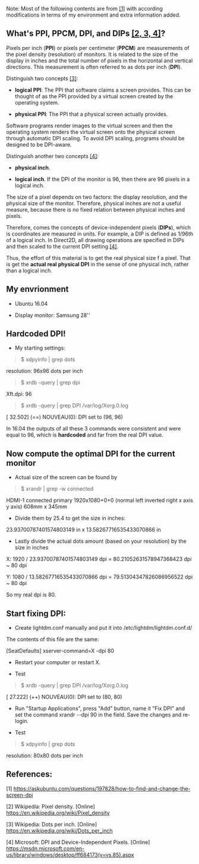 
Note: Most of the following contents are from [[1]](https://askubuntu.com/questions/197828/how-to-find-and-change-the-screen-dpi)
with according modifications in terms of my environment and extra information added.

## What's PPI, PPCM, DPI, and DIPs [[2, 3, 4]](https://en.wikipedia.org/wiki/Pixel_density)?

Pixels per inch (**PPI**) or pixels per centimeter (**PPCM**) are measurements of the pixel density (resolution) of monitors. 
It is related to the size of the display in inches and the total number of pixels in the horizontal and vertical directions. 
This measurement is often referred to as dots per inch (**DPI**). 

Distinguish two concepts [[3]](https://en.wikipedia.org/wiki/Dots_per_inch):

* **logical PPI**: The PPI that software claims a screen provides. 
This can be thought of as the PPI provided by a virtual screen created by the operating system.

* **physical PPI**: The PPI that a physical screen actually provides.

Software programs render images to the virtual screen and then the operating system renders the 
virtual screen onto the physical screen through automatic DPI scaling. 
To avoid DPI scaling, programs should be designed to be DPI-aware.

Distinguish another two concepts [[4]](https://msdn.microsoft.com/en-us/library/windows/desktop/ff684173(v=vs.85).aspx): 

* **physical inch**.

* **logical inch**. If the DPI of the monitor is 96, then there are 96 pixels in a logical inch.

The size of a pixel depends on two factors: the display resolution, and the physical size of the monitor. 
Therefore, physical inches are not a useful measure, because there is no fixed relation between physical inches and pixels. 

Therefore, comes the concepts of device-independent pixels (**DIPs**), which is coordinates are measured in units. 
For example, a DIP is defined as 1/96th of a logical inch. 
In Direct2D, all drawing operations are specified in DIPs and then scaled to the current DPI setting
[[4]](https://msdn.microsoft.com/en-us/library/windows/desktop/ff684173(v=vs.85).aspx).

Thus, the effort of this material is to get the real physical size f a pixel. That is get the **actual real physical DPI** 
in the sense of one physical inch, rather than a logical inch.

## My envrionment

* Ubuntu 16.04

* Display monitor: Samsung 28''


## Hardcoded DPI!

* My starting settings:

> $ xdpyinfo | grep dots

resolution:    96x96 dots per inch

> $ xrdb -query | grep dpi

Xft.dpi:	96

> $ xrdb -query | grep DPI /var/log/Xorg.0.log 

[    32.502] (==) NOUVEAU(0): DPI set to (96, 96)

In 16.04 the outputs of all these 3 commands were consistent and were equal to 96, 
which is **hardcoded** and far from the real DPI value.


## Now compute the optimal DPI for the current monitor

* Actual size of the screen can be found by

> $ xrandr | grep -w connected

HDMI-1 connected primary 1920x1080+0+0 (normal left inverted right x axis y axis) 608mm x 345mm

* Divide them by 25.4 to get the size in inches:

23.93700787401574803149 in x 13.58267716535433070866 in

* Lastly divide the actual dots amount (based on your resolution) by the size in inches

X: 1920 / 23.93700787401574803149 dpi = 80.21052631578947368423 dpi ~ 80 dpi

Y: 1080 / 13.58267716535433070866 dpi = 79.51304347826086956522 dpi ~ 80 dpi

So my real dpi is 80.


## Start fixing DPI:

* Create lightdm.conf manually and put it into /etc/lightdm/lightdm.conf.d/ 

The contents of this file are the same:

[SeatDefaults]
xserver-command=X -dpi 80

* Restart your computer or restart X. 

* Test

> $ xrdb -query | grep DPI /var/log/Xorg.0.log

[    27.222] (++) NOUVEAU(0): DPI set to (80, 80)

* Run "Startup Applications", press "Add" button, name it "Fix DPI" and set the command xrandr --dpi 90 in the field. 
Save the changes and re-login. 

* Test

> $ xdpyinfo | grep dots

resolution:    80x80 dots per inch




## References:
[1] https://askubuntu.com/questions/197828/how-to-find-and-change-the-screen-dpi

[2] Wikipedia: Pixel density. [Online] https://en.wikipedia.org/wiki/Pixel_density

[3] Wikipedia: Dots per inch. [Online] https://en.wikipedia.org/wiki/Dots_per_inch

[4] Microsoft: DPI and Device-Independent Pixels. [Online] https://msdn.microsoft.com/en-us/library/windows/desktop/ff684173(v=vs.85).aspx
